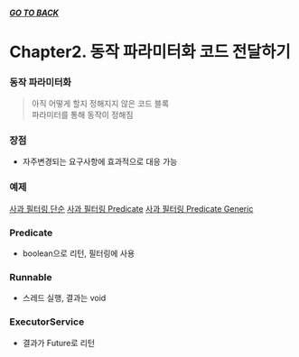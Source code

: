 ##### [GO TO BACK](../README.md)

# Chapter2. 동작 파라미터화 코드 전달하기

### 동작 파라미터화
> 아직 어떻게 할지 정해지지 않은 코드 블록  
> 파라미터를 통해 동작이 정해짐

### 장점
- 자주변경되는 요구사항에 효과적으로 대응 가능

### 예제
[사과 필터링 단순](./ex1/Ex1.java)
[사과 필터링 Predicate](./ex2/Ex2.java)
[사과 필터링 Predicate Generic](./ex3/Ex3.java)

### Predicate
- boolean으로 리턴, 필터링에 사용

### Runnable
- 스레드 실행, 결과는 void

### ExecutorService
- 결과가 Future로 리턴